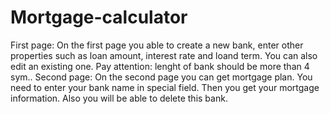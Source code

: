 # Mortgage-calculator
First page: On the first page you able to create a new bank, enter other properties such as loan amount, interest rate and loand term. You can also edit an existing one. Pay attention: lenght of bank should be more than 4 sym..
Second page: On the second page you can get mortgage plan. You need to enter your bank name in special field. Then you get your mortgage information. Also you will be able to delete this bank.
